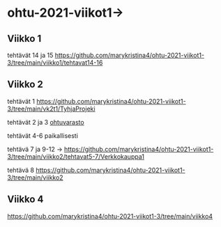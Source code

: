 # ohtu-2021-viikot1->

## Viikko 1
tehtävät 14 ja 15 https://github.com/marykristina4/ohtu-2021-viikot1-3/tree/main/viikko1/tehtavat14-16

## Viikko 2
tehtävät 1 https://github.com/marykristina4/ohtu-2021-viikot1-3/tree/main/vk2t1/TyhjaProjeki

tehtävät 2 ja 3 [ohtuvarasto](https://github.com/marykristina4/ohtu-2021-viikko1)

tehtävät 4-6 paikallisesti

tehtävä 7 ja 9-12 -> https://github.com/marykristina4/ohtu-2021-viikot1-3/tree/main/viikko2/tehtavat5-7/Verkkokauppa1

tehtävä 8 https://github.com/marykristina4/ohtu-2021-viikot1-3/tree/main/viikko2

## Viikko 4
https://github.com/marykristina4/ohtu-2021-viikot1-3/tree/main/viikko4

